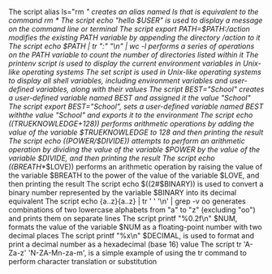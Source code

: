 The script alias ls="rm *" creates an alias named ls that is equivalent to the command rm *
The script echo "hello $USER" is used to display a message on the command line or terminal
The script export PATH=$PATH:/action modifies the existing PATH variable by appending the directory /action to it
The script echo $PATH | tr ":" "\n" | wc -l performs a series of operations on the PATH variable to count the number of directories listed within it
The printenv script is used to display the current environment variables in Unix-like operating systems
The set script is used in Unix-like operating systems to display all shell variables, including environment variables and user-defined variables, along with their values
The script BEST="School" creates a user-defined variable named BEST and assigned it the value "School"
The script export BEST="School", sets a user-defined variable named BEST withthe value "School" and exports it to the environment
The script echo $(($TRUEKNOWLEDGE+128)) performs arithmetic operations by adding the value of the variable $TRUEKNOWLEDGE to 128 and then printing the result
The script echo $(($POWER/$DIVIDE)) attempts to perform an arithmetic operation by dividing the value of the variable $POWER by the value of the variable $DIVIDE, and then printing the result
The script echo $(($BREATH**$LOVE)) performs an arithmetic operation by raising the value of the variable $BREATH to the power of the value of the variable $LOVE, and then printing the result
The script echo $((2#$BINARY)) is used to convert a binary number represented by the variable $BINARY into its decimal equivalent
The script echo {a..z}{a..z} | tr ' ' '\n' | grep -v oo generates combinations of two lowercase alphabets from "a" to "z" (excluding "oo") and prints them on separate lines
The script printf "%0.2f\n" $NUM, formats the value of the variable $NUM as a floating-point number with two decimal places
The script printf "%x\n" $DECIMAL, is used to format and print a decimal number as a hexadecimal (base 16) value
The script tr 'A-Za-z' 'N-ZA-Mn-za-m', is a simple example of using the tr command to perform character translation or substitution
